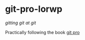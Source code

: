 # git-pro-lorwp
*gitting git at git*

Practically following the book [git pro](https://git-scm.com/book/en/v2)

